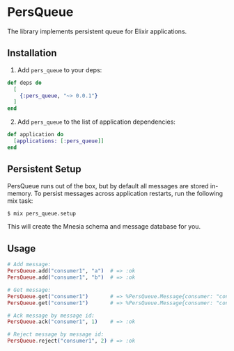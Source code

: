 # PersQueue

The library implements persistent queue for Elixir applications.

## Installation

1) Add `pers_queue` to your deps:

```elixir
def deps do
  [
    {:pers_queue, "~> 0.0.1"}
  ]
end
```
2) Add `pers_queue` to the list of application dependencies:

```elixir
def application do
  [applications: [:pers_queue]]
end
```

## Persistent Setup

PersQueue runs out of the box, but by default all messages are stored in-memory.
To persist messages across application restarts, run the following mix task:

```bash
$ mix pers_queue.setup
```

This will create the Mnesia schema and message database for you.

## Usage

```elixir
# Add message:
PersQueue.add("consumer1", "a")  # => :ok
PersQueue.add("consumer1", "b")  # => :ok

# Get message:
PersQueue.get("consumer1")       # => %PersQueue.Message{consumer: "consumer1", content: "a", id: 1}
PersQueue.get("consumer1")       # => %PersQueue.Message{consumer: "consumer1", content: "b", id: 2}

# Ack message by message id:
PersQueue.ack("consumer1", 1)    # => :ok

# Reject message by message id:
PersQueue.reject("consumer1", 2) # => :ok
```
